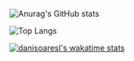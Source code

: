 

![Anurag's GitHub stats](https://github-readme-stats.vercel.app/api?username=danisoaresl&show_icons=true&theme=radical)


![Top Langs](https://github-readme-stats.vercel.app/api/top-langs/?username=danisoaresl&theme=tokyonight)

[![danisoaresl's wakatime stats](https://github-readme-stats.vercel.app/api/wakatime?username=danisoaresl)](https://github.com/anuraghazra/github-readme-stats)
